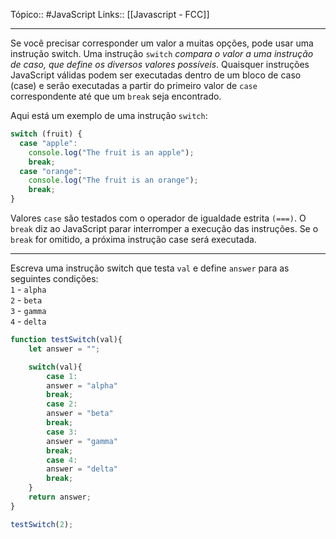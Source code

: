 Tópico:: #JavaScript 
Links:: [[Javascript - FCC]]

---
Se você precisar corresponder um valor a muitas opções, pode usar uma instrução switch. Uma instrução `switch` *compara o valor a uma instrução de caso, que define os diversos valores possíveis*. Quaisquer instruções JavaScript válidas podem ser executadas dentro de um bloco de caso (case) e serão executadas a partir do primeiro valor de `case` correspondente até que um `break` seja encontrado.

Aqui está um exemplo de uma instrução `switch`:

```js
switch (fruit) {
  case "apple":
    console.log("The fruit is an apple");
    break;
  case "orange":
    console.log("The fruit is an orange");
    break;
}
```

Valores `case` são testados com o operador de igualdade estrita `(===)`. O `break` diz ao JavaScript parar interromper a execução das instruções. Se o `break` for omitido, a próxima instrução case será executada.

---

Escreva uma instrução switch que testa `val` e define `answer` para as seguintes condições:  
`1` - `alpha`  
`2` - `beta`  
`3` - `gamma`  
`4` - `delta`

```js
function testSwitch(val){
	let answer = "";

	switch(val){
		case 1:
		answer = "alpha"
		break;
		case 2:
		answer = "beta"
		break;
		case 3:
		answer = "gamma"
		break;
		case 4:
		answer = "delta"
		break;
	}
	return answer;
}

testSwitch(2);


```